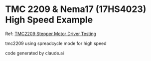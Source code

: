 # TMC 2209 & Nema17 (17HS4023) High Speed Example

Ref: [TMC2209 Stepper Motor Driver Testing](https://embeddedtronicsblog.wordpress.com/2021/11/14/tmc2209-stepper-motor-driver-testing/)

tmc2209 using spreadcycle mode for high speed

code generated by claude.ai
